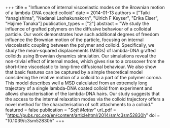 +++
title = "Influence of internal viscoelastic modes on the Brownian motion of a lambda-DNA coated colloid"
date = 2014-01-13
authors = ["Taiki Yanagishima", "Nadanai Laohakunakorn", "Ulrich F Keyser", "Erika Eiser", "Hajime Tanaka"]
publication_types = ["2"]
abstract = "We study the influence of grafted polymers on the diffusive behaviour of a colloidal particle. Our work demonstrates how such additional degrees of freedom influence the Brownian motion of the particle, focusing on internal viscoelastic coupling between the polymer and colloid. Specifically, we study the mean-squared displacements (MSDs) of lambda-DNA grafted colloids using Brownian dynamics simulation. Our simulations reveal the non-trivial effect of internal modes, which gives rise to a crossover from the short-time viscoelastic to long-time diffusional behaviour. We also show that basic features can be captured by a simple theoretical model considering the relative motion of a colloid to a part of the polymer corona. This model describes well a MSD calculated from an extremely long trajectory of a single lambda-DNA coated colloid from experiment and allows characterisation of the lambda-DNA hairs. Our study suggests that the access to the internal relaxation modes via the colloid trajectory offers a novel method for the characterisation of soft attachments to a colloid."
featured = false
publication = "*Soft Matter*"
url_pdf = "https://pubs.rsc.org/en/content/articlehtml/2014/sm/c3sm52830h"
doi = "10.1039/c3sm52830h"
+++

